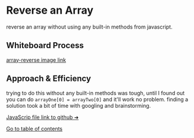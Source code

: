 # Reverse an Array
reverse an array without using any built-in methods from javascript.

## Whiteboard Process
[array-reverse image link](https://i.imgur.com/qHaDXf9.png)

## Approach & Efficiency
trying to do this without any built-in methods was tough, until I found out you can do `arrayOne[0] = arrayTwo[0]` and it'll work no problem. finding a solution took a bit of time with googling and brainstorming.


[JavaScrip file link to github ➜](https://github.com/Suhaib-Ersan/401-data-structures-and-algorithms/blob/main/array-reverse/array-reverse.js)

[Go to table of contents](https://suhaib-ersan.github.io/401-data-structures-and-algorithms)